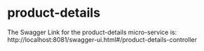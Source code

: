 # product-details
The Swagger Link for the product-details micro-service is: http://localhost:8081/swagger-ui.html#/product-details-controller
